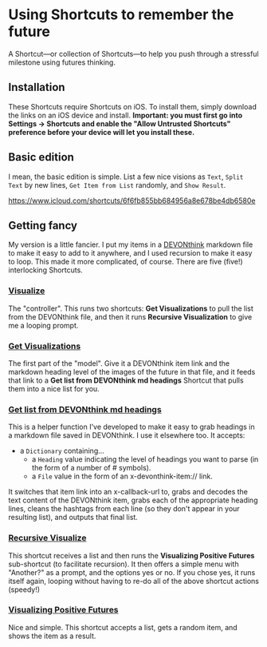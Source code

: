 # Using Shortcuts to remember the future
A Shortcut—or collection of Shortcuts—to help you push through a stressful milestone using futures thinking.

## Installation
These Shortcuts require Shortcuts on iOS. To install them, simply download the links on an iOS device and install. **Important: you must first go into Settings → Shortcuts and enable the "Allow Untrusted Shortcuts" preference before your device will let you install these.**

## Basic edition
I mean, the basic edition is simple. List a few nice visions as `Text`, `Split Text` by new lines, `Get Item from List` randomly, and `Show Result`. 

https://www.icloud.com/shortcuts/6f6fb855bb684956a8e678be4db6580e

## Getting fancy
My version is a little fancier. I put my items in a [DEVONthink](http://devontechnologies.com) markdown file to make it easy to add to it anywhere, and I used recursion to make it easy to loop. This made it more complicated, of course. There are five (five!) interlocking Shortcuts. 

### [Visualize](https://www.icloud.com/shortcuts/bc1c7bb743714b599519c5a33dd63a2c)
The "controller". This runs two shortcuts: **Get Visualizations** to pull the list from the DEVONthink file, and then it runs **Recursive Visualization** to give me a looping prompt.

### [Get Visualizations](https://www.icloud.com/shortcuts/2ca3733852b7453c9c5dec317939a364)
The first part of the "model". Give it a DEVONthink item link and the markdown heading level of the images of the future in that file, and it feeds that link to a **Get list from DEVONthink md headings** Shortcut that pulls them into a nice list for you. 

### [Get list from DEVONthink md headings](https://www.icloud.com/shortcuts/7a04eeb082fc4c5bb055af9c989a7adb)
This is a helper function I've developed to make it easy to grab headings in a markdown file saved in DEVONthink. I use it elsewhere too. It accepts:
- a `Dictionary` containing...
  - a `Heading` value indicating the level of headings you want to parse (in the form of a number of # symbols).
  - a `File` value in the form of an x-devonthink-item:// link.

It switches that item link into an x-callback-url to, grabs and decodes the text content of the DEVONthink item, grabs each of the appropriate heading lines, cleans the hashtags from each line (so they don't appear in your resulting list), and outputs that final list.

### [Recursive Visualize](https://www.icloud.com/shortcuts/766fd82ebf4e438db088ce7d5be9bff5)
This shortcut receives a list and then runs the **Visualizing Positive Futures** sub-shortcut (to facilitate recursion). It then offers a simple menu with "Another?" as a prompt, and the options yes or no. If you chose yes, it runs itself again, looping without having to re-do all of the above shortcut actions (speedy!)

### [Visualizing Positive Futures](https://www.icloud.com/shortcuts/7a04eeb082fc4c5bb055af9c989a7adb)
Nice and simple. This shortcut accepts a list, gets a random item, and shows the item as a result.
